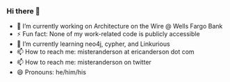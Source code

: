 ### Hi there 👋
- 🔭 I’m currently working on Architecture on the Wire @ Wells Fargo Bank
- ⚡ Fun fact: None of my work-related code is publicly accessible
- 🌱 I’m currently learning neo4j, cypher, and Linkurious
- 📫 How to reach me: misteranderson at ericanderson dot com 
- 📫 How to reach me: misteranderson on twitter
- 😄 Pronouns: he/him/his

<!--
**misteranderson/misteranderson** is a ✨ _special_ ✨ repository because its `README.md` (this file) appears on your GitHub profile.

Here are some ideas to get you started:

- 🔭 I’m currently working on ...
- 🌱 I’m currently learning ...
- 👯 I’m looking to collaborate on ...
- 🤔 I’m looking for help with ...
- 💬 Ask me about ...
- 📫 How to reach me: ...
- 😄 Pronouns: ...
- ⚡ Fun fact: ...
- ⚡ Fun fact: ...
-->
